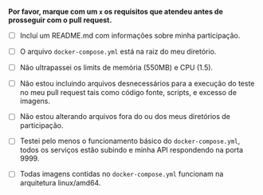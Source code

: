 **Por favor, marque com um `x` os requisitos que atendeu antes de prosseguir com o pull request.**

- [ ] Incluí um README.md com informações sobre minha participação.
- [ ] O arquivo `docker-compose.yml` está na raiz do meu diretório.
- [ ] Não ultrapassei os limits de memória (550MB) e CPU (1.5).
- [ ] Não estou incluindo arquivos desnecessários para a execução do teste no meu pull request tais como código fonte, scripts, e excesso de imagens.
- [ ] Não estou alterando arquivos fora do ou dos meus diretórios de participação.
- [ ] Testei pelo menos o funcionamento básico do `docker-compose.yml`, todos os serviços estão subindo e minha API respondendo na porta 9999.
- [ ] Todas imagens contidas no `docker-compose.yml` funcionam na arquitetura linux/amd64.

